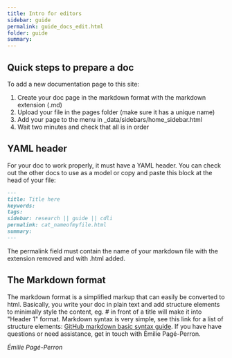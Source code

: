 ```yaml
---
title: Intro for editors
sidebar: guide
permalink: guide_docs_edit.html
folder: guide
summary:
---
```


## Quick steps to prepare a doc
To add a new documentation page to this site:

1. Create your doc page in the markdown format with the markdown extension (.md)  
2. Upload your file in the pages folder (make sure it has a unique name)  
3. Add your page to the menu in \_data/sidebars/home_sidebar.html  
4. Wait two minutes and check that all is in order  

## YAML header
For your doc to work properly, it must have a YAML header. You can check out the other docs to use as a model or copy and paste this block at the head of your file:  

```md
---
title: Title here
keywords:
tags:
sidebar: research || guide || cdli
permalink: cat_nameofmyfile.html
summary:
---
````
The permalink field must contain the name of your markdown file with the extension removed and with .html added.

## The Markdown format
The markdown format is a simplified markup that can easily be converted to html. Basically, you write your doc in plain text and add structure elements to minimally style the content, eg. \# in front of a title will make it into "Header 1" format. Markdown syntax is very simple, see this link for a list of structure elements:
[GitHub markdown basic syntax guide](https://guides.github.com/features/mastering-markdown/#syntax).
If you have have questions or need assistance, get in touch with Émilie Pagé-Perron.

*Émilie Pagé-Perron*
